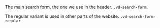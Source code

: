 The main search form, the one we use in the header. `.vd-search-form`.

The regular variant is used in other parts of the website. `.vd-search-form-regular`
